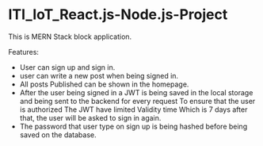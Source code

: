 # ITI_IoT_React.js-Node.js-Project

This is MERN Stack block application.

Features:

- User can sign up and sign in.
- user can write a new post when being signed in.
- All posts Published can be shown in the homepage.
- After the user being signed in a JWT is being saved in the local storage and being sent to the backend for every request  To ensure that the user is authorized The JWT have limited Validity time Which is 7 days after that, the user will be asked to sign in again.
- The password that user type on sign up is being hashed before being saved on the database.
